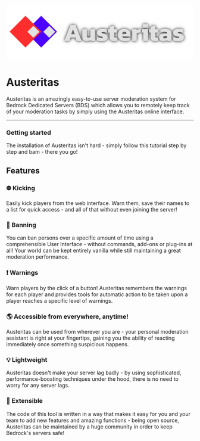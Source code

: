 ![Austeritas Logo](https://github.com/AXOMEstudios/austeritas/raw/master/Austeritas%20with%20Text.png)

# Austeritas
Austeritas is an amazingly easy-to-use server moderation system for Bedrock Dedicated Servers (BDS) which allows you to remotely keep track of your moderation tasks by simply using the Austeritas online interface.

---

### Getting started
The installation of Austeritas isn't hard - simply follow this tutorial step by step and bam - there you go!

## Features

### ⛔ Kicking
Easily kick players from the web interface. Warn them, save their names to a list for quick access - and all of that without even joining the server!

### 🚫 Banning
You can ban persons over a specific amount of time using a comprehensible User Interface - without commands, add-ons or plug-ins at all! Your world can be kept entirely vanilla while still maintaining a great moderation performance.

### ❗ Warnings
Warn players by the click of a button! Austeritas remembers the warnings for each player and provides tools for automatic action to be taken upon a player reaches a specific level of warnings.

### 🌎 Accessible from everywhere, anytime!
Austeritas can be used from wherever you are - your personal moderation assistant is right at your fingertips, gaining you the ability of reacting immediately once something suspicious happens.

### 💡 Lightweight
Austeritas doesn't make your server lag badly - by using sophisticated, performance-boosting techniques under the hood, there is no need to worry for any server lags.

### 🎨 Extensible
The code of this tool is written in a way that makes it easy for you and your team to add new features and amazing functions - being open source, Austeritas can be maintained by a huge community in order to keep Bedrock's servers safe!

